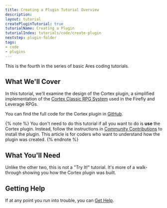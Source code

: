 ```yaml
---
title: Creating a Plugin Tutorial Overview
description: 
layout: tutorial
createPluginTutorial: true
tutorialName: Creating a Plugin
tutorialIndex: tutorials/code/create-plugin
nextstep: plugin-folder
tags:
- code
- plugins
---
```


This is the fourth in the series of basic Ares coding tutorials.

## What We'll Cover

In this tutorial, we'll examine the design of the Cortex plugin, a simplified implementation of the [Cortex Classic RPG System](https://boardgamegeek.com/rpgsystem/2044/cortex-classic) used in the Firefly and Leverage RPGs.

You can find the full code for the Cortex plugin in [GitHub](https://github.com/aresmush/ares-cortex-plugin).

{% note %} 
You don't need to do this tutorial if all you want to do is **use** the Cortex plugin.  Instead, follow the instructions in [Community Contributions](/tutorials/code/contribs.html) to install the plugin.  This article is for coders who want to understand how the plugin was created.
{% endnote %}

## What You'll Need

Unlike the other two, this is not a "Try It!" tutorial.  It's more of a walk-through showing you how the Cortex plugin was built.  

## Getting Help

If at any point you run into trouble, you can [Get Help](/feedback.html).